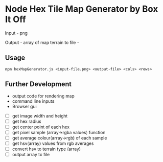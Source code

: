 # Node Hex Tile Map Generator by Box It Off

Input - png

Output - array of map terrain to file -

## Usage
`npm hexMapGenerator.js <input-file.png> <output-file> <cols> <rows>`

## Further Development
- output code for rendering map
- command line inputs
- Browser gui

- [ ] get image width and height
- [ ] get hex radius
- [ ] get center point of each hex
- [ ] get pixel sample (array->rgba values) function
- [ ] get average colour(array->rgb) of each sample
- [ ] get hsv(array) values from rgb averages
- [ ] convert hsv to terrain type (array)
- [ ] output array to file
